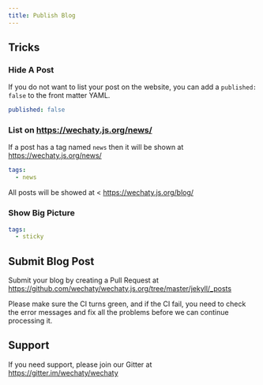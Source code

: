 ```yaml
---
title: Publish Blog
---
```


## Tricks

### Hide A Post

If you do not want to list your post on the website, you can add a `published: false` to the front matter YAML.

```yaml
published: false
```

### List on <https://wechaty.js.org/news/>

If a post has a tag named `news` then it will be shown at <https://wechaty.js.org/news/>

```yaml
tags:
  - news
```

All posts will be showed at < <https://wechaty.js.org/blog/>

### Show Big Picture

```yaml
tags:
  - sticky
```

## Submit Blog Post

Submit your blog by creating a Pull Request at <https://github.com/wechaty/wechaty.js.org/tree/master/jekyll/_posts>

Please make sure the CI turns green, and if the CI fail, you need to check the error messages and fix all the problems before we can continue processing it.

## Support

If you need support, please join our Gitter at <https://gitter.im/wechaty/wechaty>
